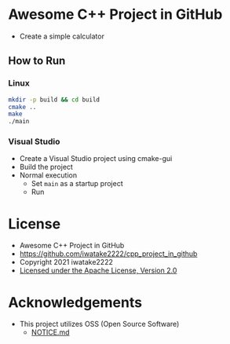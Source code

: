 # Awesome C++ Project in GitHub
- Create a simple calculator

## How to Run
### Linux
```sh
mkdir -p build && cd build
cmake ..
make
./main
```

### Visual Studio
- Create a Visual Studio project using cmake-gui
- Build the project
- Normal execution
    - Set `main` as a startup project
    - Run

# License
- Awesome C++ Project in GitHub
- https://github.com/iwatake2222/cpp_project_in_github
- Copyright 2021 iwatake2222
- [Licensed under the Apache License, Version 2.0](LICENSE)

# Acknowledgements
- This project utilizes OSS (Open Source Software)
    - [NOTICE.md](NOTICE.md)
